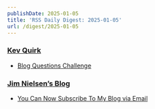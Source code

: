 ```yaml
---
publishDate: 2025-01-05
title: 'RSS Daily Digest: 2025-01-05'
url: /digest/2025-01-05
---
```


### [Kev Quirk](https://kevquirk.com/)

  * [Blog Questions Challenge](https://kevquirk.com/blog/blog-questions-challenge)
  
### [Jim Nielsen’s Blog](https://blog.jim-nielsen.com/)

  * [You Can Now Subscribe To My Blog via Email](https://blog.jim-nielsen.com/2025/subscribe-via-email-now/)
  
